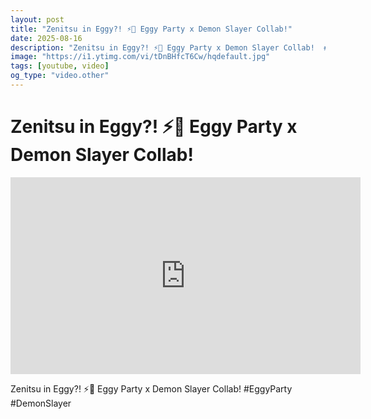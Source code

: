 ```yaml
---
layout: post
title: "Zenitsu in Eggy?! ⚡️🥚 Eggy Party x Demon Slayer Collab!"
date: 2025-08-16
description: "Zenitsu in Eggy?! ⚡️🥚 Eggy Party x Demon Slayer Collab!  #EggyParty #DemonSlayer"
image: "https://i1.ytimg.com/vi/tDnBHfcT6Cw/hqdefault.jpg"
tags: [youtube, video]
og_type: "video.other"
---
```


<script type="application/ld+json">
{
  "@context": "http://schema.org",
  "@type": "VideoObject",
  "name": "Zenitsu in Eggy?! \u26a1\ufe0f\ud83e\udd5a Eggy Party x Demon Slayer Collab!",
  "description": "Zenitsu in Eggy?! \u26a1\ufe0f\ud83e\udd5a Eggy Party x Demon Slayer Collab!  #EggyParty #DemonSlayer",
  "thumbnailUrl": "https://i1.ytimg.com/vi/tDnBHfcT6Cw/hqdefault.jpg",
  "uploadDate": "2025-08-16T16:01:19",
  "embedUrl": "https://www.youtube.com/embed/tDnBHfcT6Cw",
  "publisher": {
    "@type": "Person",
    "name": "Celo Zaga"
  },
  "mainEntityOfPage": {
    "@type": "WebPage",
    "@id": "https://celozaga.github.io/2025/08/16/zenitsu-in-eggy?!-\u26a1\ufe0f\ud83e\udd5a-eggy-party-x-demon-slayer-collab!-tDnBHfcT6Cw.html"
  },
  "duration": "PT0M0S"
}
</script>

<script type="application/ld+json">
{
  "@context": "http://schema.org",
  "@type": "BlogPosting",
  "headline": "Zenitsu in Eggy?! \u26a1\ufe0f\ud83e\udd5a Eggy Party x Demon Slayer Collab!",
  "image": "https://i1.ytimg.com/vi/tDnBHfcT6Cw/hqdefault.jpg",
  "publisher": {
    "@type": "Person",
    "name": "Celo Zaga"
  },
  "url": "https://celozaga.github.io/2025/08/16/zenitsu-in-eggy?!-\u26a1\ufe0f\ud83e\udd5a-eggy-party-x-demon-slayer-collab!-tDnBHfcT6Cw.html",
  "datePublished": "2025-08-16T16:01:19",
  "dateCreated": "2025-08-16T16:01:19",
  "dateModified": "2025-08-16T16:01:19",
  "description": "Zenitsu in Eggy?! \u26a1\ufe0f\ud83e\udd5a Eggy Party x Demon Slayer Collab!  #EggyParty #DemonSlayer",
  "author": {
    "@type": "Person",
    "name": "Celo Zaga"
  },
  "mainEntityOfPage": {
    "@type": "WebPage",
    "@id": "https://celozaga.github.io/2025/08/16/zenitsu-in-eggy?!-\u26a1\ufe0f\ud83e\udd5a-eggy-party-x-demon-slayer-collab!-tDnBHfcT6Cw.html"
  }
}
</script>

<h1 class="youtube-post-title">Zenitsu in Eggy?! ⚡️🥚 Eggy Party x Demon Slayer Collab!</h1>

<iframe width="560" height="315" src="https://www.youtube.com/embed/tDnBHfcT6Cw" class="youtube-post-embed" frameborder="0" allowfullscreen></iframe>

<p class="youtube-post-description">Zenitsu in Eggy?! ⚡️🥚 Eggy Party x Demon Slayer Collab!  #EggyParty #DemonSlayer</p>
